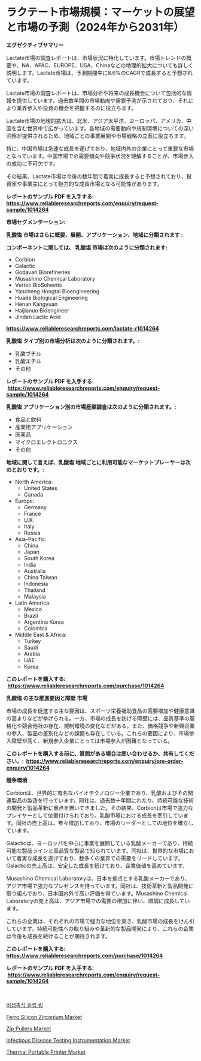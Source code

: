<p><h1>ラクテート市場規模：マーケットの展望と市場の予測（2024年から2031年）</h1></p><p><strong>エグゼクティブサマリー</strong></p>
<p><p>Lactate市場の調査レポートは、市場状況に特化しています。市場トレンドの概要や、NA、APAC、EUROPE、USA、Chinaなどの地理的拡大についても詳しく説明します。Lactate市場は、予測期間中に8.6%のCAGRで成長すると予想されています。</p><p>Lactate市場の調査レポートは、市場分析や将来の成長機会について包括的な情報を提供しています。過去数年間の市場動向や需要予測が示されており、それにより業界参入や投資の機会を把握するのに役立ちます。</p><p>Lactate市場の地理的拡大は、北米、アジア太平洋、ヨーロッパ、アメリカ、中国を含む世界中で広がっています。各地域の需要動向や規制環境についての深い洞察が提供されるため、地域ごとの事業展開や市場戦略の立案に役立ちます。</p><p>特に、中国市場は急速な成長を遂げており、地域内外の企業にとって重要な市場となっています。中国市場での需要傾向や競争状況を理解することが、市場参入の成功に不可欠です。</p><p>その結果、Lactate市場は今後の数年間で着実に成長すると予想されており、投資家や事業主にとって魅力的な成長市場となる可能性があります。</p></p>
<p><strong>レポートのサンプル PDF を入手する: <a href="https://www.reliableresearchreports.com/enquiry/request-sample/1014264">https://www.reliableresearchreports.com/enquiry/request-sample/1014264</a></strong></p>
<p><strong>市場セグメンテーション:</strong></p>
<p><strong> 乳酸塩 市場はさらに概要、展開、アプリケーション、地域に分類されます :</strong></p>
<p><strong>コンポーネントに関しては、 乳酸塩 市場は次のように分類されます: &nbsp;</strong></p>
<p><ul><li>Corbion</li><li>Galactic</li><li>Godavari Biorefineries</li><li>Musashino Chemical Laboratory</li><li>Vertec BioSolvents</li><li>Yancheng Hongtai Bioengineering</li><li>Huade Biological Engineering</li><li>Henan Kangyuan</li><li>Haijianuo Bioengineer</li><li>Jindan Lactic Acid</li></ul></p>
<p><strong><a href="https://www.reliableresearchreports.com/lactate-r1014264">https://www.reliableresearchreports.com/lactate-r1014264</a></strong></p>
<p><strong> 乳酸塩 タイプ別の市場分析は次のように分類されます。:</strong></p>
<p><ul><li>乳酸ブチル</li><li>乳酸エチル</li><li>その他</li></ul></p>
<p><strong>レポートのサンプル PDF を入手する: &nbsp;<a href="https://www.reliableresearchreports.com/enquiry/request-sample/1014264">https://www.reliableresearchreports.com/enquiry/request-sample/1014264</a></strong></p>
<p><strong> 乳酸塩 アプリケーション別の市場産業調査は次のように分類されます。:</strong></p>
<p><ul><li>食品と飲料</li><li>産業用アプリケーション</li><li>医薬品</li><li>マイクロエレクトロニクス</li><li>その他</li></ul></p>
<p><strong>地域に関して言えば、乳酸塩 地域ごとに利用可能なマーケットプレーヤーは次のとおりです。:</strong></p>
<p><ul>
    <li>
        North America:
        <ul>
            <li>United States</li>
            <li>Canada</li>
        </ul>
    </li>
    <li>
        Europe:
        <ul>
            <li>Germany</li>
            <li>France</li>
            <li>U.K.</li>
            <li>Italy</li>
            <li>Russia</li>
        </ul>
    </li>
    <li>
        Asia-Pacific:
        <ul>
            <li>China</li>
            <li>Japan</li>
            <li>South Korea</li>
            <li>India</li>
            <li>Australia</li>
            <li>China Taiwan</li>
            <li>Indonesia</li>
            <li>Thailand</li>
            <li>Malaysia</li>
        </ul>
    </li>
    <li>
        Latin America:
        <ul>
            <li>Mexico</li>
            <li>Brazil</li>
            <li>Argentina Korea</li>
            <li>Colombia</li>
        </ul>
    </li>
    <li>
        Middle East & Africa:
        <ul>
            <li>Turkey</li>
            <li>Saudi</li>
            <li>Arabia</li>
            <li>UAE</li>
            <li>Korea</li>
        </ul>
    </li>
    </ul></p>
<p><strong>このレポートを購入する: &nbsp;<a href="https://www.reliableresearchreports.com/purchase/1014264">https://www.reliableresearchreports.com/purchase/1014264</a></strong></p>
<p><strong>乳酸塩 の主な推進要因と障壁 市場</strong></p>
<p><p>市場の成長を促進する主な要因は、スポーツ栄養補助食品の需要増加や健康意識の高まりなどが挙げられる。一方、市場の成長を妨げる障壁には、品質基準の厳格化や競合他社の存在、規制環境の変化などがある。また、価格競争や新興企業の参入、製品の差別化などの課題も存在している。これらの要因により、市場参入障壁が高く、新規参入企業にとっては市場参入が困難となっている。</p></p>
<p><strong>このレポートを購入する前に、質問がある場合は問い合わせるか、共有してください。:&nbsp; <a href="https://www.reliableresearchreports.com/enquiry/pre-order-enquiry/1014264">https://www.reliableresearchreports.com/enquiry/pre-order-enquiry/1014264</a></strong></p>
<p><strong>競争環境</strong></p>
<p><p>Corbionは、世界的に有名なバイオテクノロジー企業であり、乳酸およびその関連製品の製造を行っています。同社は、過去数十年間にわたり、持続可能な技術の開発と製品革新に重点を置いてきました。その結果、Corbionは市場で強力なプレイヤーとして位置付けられており、乳酸市場における成長を牽引しています。同社の売上高は、年々増加しており、市場のリーダーとしての地位を確立しています。</p><p>Galacticは、ヨーロッパを中心に事業を展開している乳酸メーカーであり、持続可能な製品ラインと高品質な製品で知られています。同社は、世界的な市場において着実な成長を遂げており、数多くの業界での需要をリードしています。Galacticの売上高は、安定した成長を続けており、企業価値を高めています。</p><p>Musashino Chemical Laboratoryは、日本を拠点とする乳酸メーカーであり、アジア市場で強力なプレゼンスを持っています。同社は、技術革新と製品開発に取り組んでおり、日本国内外で高い評価を得ています。Musashino Chemical Laboratoryの売上高は、アジア市場での需要の増加に伴い、順調に成長しています。</p><p>これらの企業は、それぞれの市場で強力な地位を築き、乳酸市場の成長をけん引しています。持続可能性への取り組みや革新的な製品開発により、これらの企業は今後も成長を続けることが期待されます。</p></p>
<p><strong>このレポートを購入する: &nbsp; <a href="https://www.reliableresearchreports.com/purchase/1014264">https://www.reliableresearchreports.com/purchase/1014264</a></strong></p>
<p><strong>レポートのサンプル PDF を入手する: &nbsp;<a href="https://www.reliableresearchreports.com/enquiry/request-sample/1014264">https://www.reliableresearchreports.com/enquiry/request-sample/1014264</a></strong><strong></strong></p>
<p>&nbsp;</p>
<p><p><a href="https://medium.com/@emmettsaynford43546/%EB%B9%84%EC%A0%91%EC%B4%89%EC%8B%9D-%EC%8A%AC%EB%A6%BD%EB%A7%81-%EC%8B%9C%EC%9E%A5-%EB%B6%84%EC%84%9D-%EA%B8%80%EB%A1%9C%EB%B2%8C-%EC%82%B0%EC%97%85-%EC%A0%84%EB%A7%9D-%EB%B0%8F-%EC%98%88%EC%B8%A1-2024%EB%85%84%EB%B6%80%ED%84%B0-2031%EB%85%84%EA%B9%8C%EC%A7%80-1bc48df77771">비접촉식 슬립 링</a></p><p><a href="https://issuu.com/reportprime-2/docs/ferro-silicon-zirconium-market-size-2030.pptx">Ferro Silicon Zirconium Market</a></p><p><a href="https://issuu.com/reportprime-2/docs/zip-pullers-market-size-2030.pptx">Zip Pullers Market</a></p><p><a href="https://github.com/gdfhhhj/Market-Research-Report-List-4/blob/main/infectious-disease-testing-instrumentation-market.md">Infectious Disease Testing Instrumentation Market</a></p><p><a href="https://gentle-editor-9db.notion.site/Thermal-Portable-Printer-Market-Share-Evolution-and-Market-Growth-Trends-2024-2031-6966e4a59d29490ab195c12d9d1fa7ff">Thermal Portable Printer Market</a></p></p>